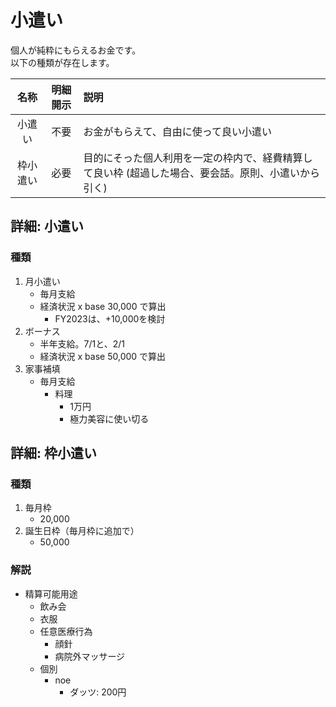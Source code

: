 小遣い
===

個人が純粋にもらえるお金です。  
以下の種類が存在します。  

| 名称 | 明細開示 | 説明 |
| :---: | :---: | :--- |
| 小遣い | 不要 | お金がもらえて、自由に使って良い小遣い |
| 枠小遣い | 必要 | 目的にそった個人利用を一定の枠内で、経費精算して良い枠 (超過した場合、要会話。原則、小遣いから引く) |

## 詳細: 小遣い

### 種類
1. 月小遣い
	* 毎月支給
	* 経済状況 x base 30,000 で算出
		* FY2023は、+10,000を検討
2. ボーナス
	* 半年支給。7/1と、2/1
	* 経済状況 x base 50,000 で算出
3. 家事補填
	* 毎月支給
		* 料理
			* 1万円
			* 極力美容に使い切る

## 詳細: 枠小遣い

### 種類
1. 毎月枠
	* 20,000
2. 誕生日枠（毎月枠に追加で）
	* 50,000

### 解説
* 精算可能用途
	* 飲み会
	* 衣服
	* 任意医療行為
		* 顔針
		* 病院外マッサージ
	* 個別
		* noe
			* ダッツ: 200円
